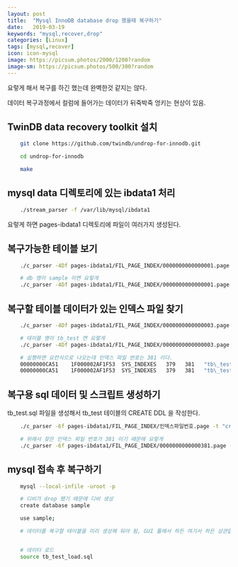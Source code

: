 ```yaml
---
layout: post
title:  "Mysql InnoDB database drop 했을때 복구하기"
date:   2019-03-19
keywords: "mysql,recover,drop"
categories: [Linux]
tags: [mysql,recover]
icon: icon-mysql
image: https://picsum.photos/2000/1200?random
image-sm: https://picsum.photos/500/300?random
---
```


요렇게 해서 복구를 하긴 했는데 완벽한것 같지는 않다.

데이터 복구과정에서 컬럼에 들어가는 데이터가 뒤죽박죽 엉키는 현상이 있음.

## TwinDB data recovery toolkit 설치

``` bash
    git clone https://github.com/twindb/undrop-for-innodb.git

    cd undrop-for-innodb

    make
```

## mysql data 디렉토리에 있는 ibdata1 처리

``` bash
    ./stream_parser -f /var/lib/mysql/ibdata1
```

요렇게 하면 pages-ibdata1 디렉토리에 파일이 여러가지 생성된다.

## 복구가능한 테이블 보기

``` bash
    ./c_parser -4Df pages-ibdata1/FIL_PAGE_INDEX/0000000000000001.page -t dictionary/SYS_TABLES.sql | grep db명

    # db 명이 sample 이면 요렇게
    ./c_parser -4Df pages-ibdata1/FIL_PAGE_INDEX/0000000000000001.page -t dictionary/SYS_TABLES.sql | grep sample
```

## 복구할 테이블 데이터가 있는 인덱스 파일 찾기

``` bash
    ./c_parser -4Df pages-ibdata1/FIL_PAGE_INDEX/0000000000000003.page -t dictionary/SYS_INDEXES.sql | grep 테이블명

    # 테이블 명이 tb_test 면 요렇게
    ./c_parser -4Df pages-ibdata1/FIL_PAGE_INDEX/0000000000000003.page -t dictionary/SYS_INDEXES.sql | grep tb_test

    # 실행하면 요런식으로 나오는데 인덱스 파일 번호는 381 이다.
    00000000CA51    1F000002AF1F53  SYS_INDEXES   379   381   "tb\_test"  1  3  0       4294967295     
    00000000CA51    1F000002AF1F53  SYS_INDEXES   379   381   "tb\_test"  1  3  0       4294967295
```

## 복구용 sql 데이터 및 스크립트 생성하기

tb_test.sql 파일을 생성해서 tb_test 테이블의 CREATE DDL 을 작성한다.

``` bash
    ./c_parser -6f pages-ibdata1/FIL_PAGE_INDEX/인덱스파일번호.page -t "create table 스카마파일" > "생성될 데이터 파일" 2> "데이터 파일 로드용 sql 파일"

    # 위에서 찾은 인덱스 파일 번호가 381 이기 때문에 요렇게
    ./c_parser -6f pages-ibdata1/FIL_PAGE_INDEX/0000000000000381.page -t tb_test.sql > tb_test.tsv 2> tb_test_load.sql
```

## mysql 접속 후 복구하기

``` bash
    mysql --local-infile -uroot -p

    # 디비가 drop 됐기 때문에 디비 생성
    create database sample

    use sample;

    # 데이터를 복구할 테이블을 미리 생성해 둬야 됨, GUI 툴에서 하든 여기서 하든 상관없음


    # 데이터 로드
    source tb_test_load.sql
```